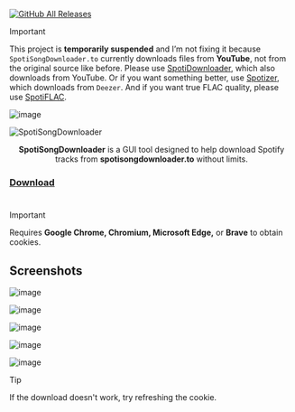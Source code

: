 [![GitHub All Releases](https://img.shields.io/github/downloads/afkarxyz/SpotiSongDownloader/total?style=for-the-badge)](https://github.com/afkarxyz/SpotiSongDownloader/releases)

> [!Important]
> This project is **temporarily suspended** and I’m not fixing it because `SpotiSongDownloader.to` currently downloads files from **YouTube**, not from the original source like before. Please use [SpotiDownloader](https://github.com/afkarxyz/SpotiDownloader), which also downloads from YouTube. Or if you want something better, use [Spotizer](https://github.com/afkarxyz/Spotizer), which downloads from `Deezer`. And if you want true FLAC quality, please use [SpotiFLAC](https://github.com/afkarxyz/SpotiFLAC).
> 
> ![image](https://github.com/user-attachments/assets/7eb982ea-5263-45cd-af38-d50d240f4b09)

![SpotiSongDownloader](https://github.com/user-attachments/assets/3c17df36-86d0-490b-b32d-d57ac691f48e)

<div align="center">
<b>SpotiSongDownloader</b> is a GUI tool designed to help download Spotify tracks from <b>spotisongdownloader.to</b> without limits.
</div>

### [Download](https://github.com/afkarxyz/SpotiSongDownloader/releases/download/v3.7/SpotiSongDownloader.exe)

#

> [!Important]
> Requires **Google Chrome, Chromium, Microsoft Edge,** or **Brave** to obtain cookies.

## Screenshots

![image](https://github.com/user-attachments/assets/426607c0-da2c-4b8c-9c88-c64159de77cc)

![image](https://github.com/user-attachments/assets/4f5ca0ac-20a0-4091-9f71-04d217d32714)

![image](https://github.com/user-attachments/assets/51413c09-b4e8-4384-887e-5c26eff437a6)

![image](https://github.com/user-attachments/assets/cd65a137-2444-4e6d-9e57-e17be17fdb57)

![image](https://github.com/user-attachments/assets/101963a2-9d8b-4876-9367-479cb8fd6795)

> [!Tip]
> If the download doesn't work, try refreshing the cookie.
